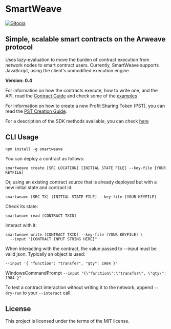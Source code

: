 # SmartWeave

[![Gitopia](https://img.shields.io/endpoint?style=&url=https://gitopia.org/mirror-badge.json)](https://gitopia.org/#/BPr7vrFduuQqqVMu_tftxsScTKUq9ke0rx4q5C9ieQU/smartweave)

## Simple, scalable smart contracts on the Arweave protocol

Uses lazy-evaluation to move the burden of contract execution from network nodes
to smart contract users. Currently, SmartWeave supports JavaScript, using the
client's unmodified execution engine.

**Version: 0.4**

For information on how the contracts execute, how to write one, and the API, read the [Contract Guide](CONTRACT-GUIDE.md) and check some of the [examples](examples/)

For information on how to create a new Profit Sharing Token (PST), you can read the [PST Creation Guide](CREATE-PST.md).

For a description of the SDK methods available, you can check [here](SDK.md)

## CLI Usage

`npm install -g smartweave`

You can deploy a contract as follows:

```
smartweave create [SRC LOCATION] [INITIAL STATE FILE] --key-file [YOUR KEYFILE]
```

Or, using an existing contract source that is already deployed but with a new initial state and contract id:

```
smartweave [SRC TX] [INITIAL STATE FILE] --key-file [YOUR KEYFILE]
```

Check its state:

```
smartweave read [CONTRACT TXID]
```

Interact with it:

```
smartweave write [CONTRACT TXID] --key-file [YOUR KEYFILE] \
  --input "[CONTRACT INPUT STRING HERE]"
```

When interacting with the contract, the value passed to --input must be valid json. Typically an object is used:

`--input '{ "function": "transfer", "qty": 1984 }'`

WindowsCommandPrompt `--input "{\"function\":\"transfer\", \"qty\": 1984 }"` 

To test a contract interaction without writing it to the network, append `--dry-run` to your `--interact` call.

## License

This project is licensed under the terms of the MIT license.
